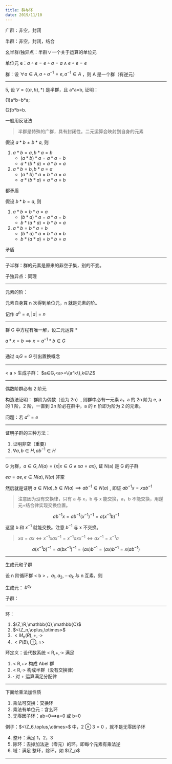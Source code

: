 ```yaml
---
title: 群与环
date: 2019/11/10
---
```


广群：非空，封闭

半群：非空，封闭，结合

幺半群/独异点：半群∨一个关于运算的单位元

单位元 e：$a∘e=e∘a=a∧e∘e=e$

群：设 $∀a∈A,a∘a^{-1}=e,a^{-1}∈A$ ，则 A 是一个群（有逆元）

---

5, 设 $V=\langle\{a,b\},*\rangle$ 是半群，且 a\*a=b, 证明：

(1)a\*b=b\*a;

(2)b\*b=b.

一般用反证法

> 半群是特殊的广群，具有封闭性。二元运算会映射到自身的元素

假设 $a*b≠b*a$, 则

1. $a*b=a,b*a=b$
    + $(a*b)*a=a*a=b$
    + $a*(b*a)=a*b=a$
3. $a*b=b,b*a=a$
    + $(a*b)*a=b*a=a$
    + $a*(b*a)=a*a=b$

都矛盾

假设 $b*b=a$, 则

1. $a*b=b*a=a$
    + $(b*a)*a=a*a=b$
    + $b*(a*a)=b*b=a$
2. $a*b=b*a=b$
    + $(b*a)*a=b*a=b$
    + $b*(a*a)=b*b=a$

矛盾

---

子半群：群的元素是原来的非空子集，别的不变。

子独异点：同理

---

元素的阶：

元素自身算 n 次得到单位元，n 就是元素的阶。

记作 $a^n=e,|a|=n$

---

群 G 中方程有唯一解，设二元运算 \*

$a*x=b⟹x=a^{-1}*b∈G$

---

通过 $a_iG=G$ 引出置换概念

---

\< a > 生成子群：
$a∈G,<a>=\{a^k\},k∈\Z$ 

---

偶数阶群必有 2 阶元

构造法证明：
群阶为偶数（设为 2n）, 则群中必有一元素 a，a 的 2n 阶为 e, a 的 1 阶，2 阶，一直到 2n 阶必在群中，a 的 n 阶即为阶为 2 的元素。

问题：若 $a^n=e$ 

---

证明子群的三种方法：

1. 证明非空（重要）
2. $\forall a,b∈H,ab^{-1}∈H$

---

G 为群，$a∈G,N(a)=\{x|x∈G∧xa=ax\}$, 证 N(a) 是 G 的子群

$ea=ae,e∈N(a),N(a)$ 非空

然后就是证明 $a∈N(a),b∈N(a)⟹ab^{-1}∈N(a)$ , 即证 $ab^{-1}x=xab^{-1}$

> 注意因为没有交换律，只有 a 与 x，b 与 x 能交换，a，b 不能交换，用逆元+结合律实现交换位置。

$$
ab^{-1}x=ab^{-1}(x^{-1})^{-1}=a(x^{-1}b)^{-1}
$$

这里 b 和 $x^{-1}$ 就能交换。注意 $b^{-1}$ 与 x 不交换。

> $xa=ax\iff x^{-1}xax^{-1}= x^{-1}axx^{-1}\iff ax^{-1}=x^{-1}a$

$$
a(x^{-1}b)^{-1}=a(bx^{-1})^{-1}=(ax)b^{-1}=(ax)b^{-1}=x(ab^{-1})
$$

---

生成元和子群

设 n 阶循环群 \< b > ，$a_1,a_2,⋯a_k$ 与 n 互素，则

生成元： $b^{a_k}$

子群：

---

环：

1. $\Z,\R,\mathbb{Q},\mathbb{C}$
2. $<\Z_n,\oplus,\otimes>$
3. $<M_n(R),+,⋅>$
4. $<P(B),\oplus,\cap>$

环定义：设代数系统 < R,+,⋅> 满足

1. < R,+> 构成 Abel 群
2. < R,⋅> 构成半群（没有交换律）
3. · 对 + 运算满足分配律

---

下面给乘法加性质

1. 乘法可交换：交换环
2. 乘法有单位元：含幺环
3. 无零因子环：ab=0⟹a=0 或 b=0

例子：$<\Z_6,\oplus,\otimes>$ 中，$2\otimes 3=0$ ，就不是无零因子环

4. 整环：满足 1，2，3
5. 除环：去掉加法逆（零元）的环。即每个元素有乘法逆
6. 域：满足 整环，除环，如 $\Z_p$

---

